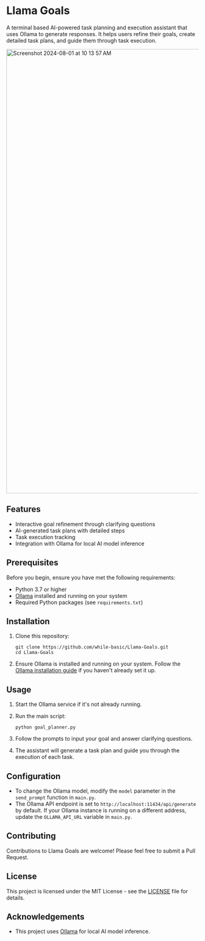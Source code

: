 # Llama Goals
A terminal based AI-powered task planning and execution assistant that uses Ollama to generate responses. It helps users refine their goals, create detailed task plans, and guide them through task execution.

<img width="1164" alt="Screenshot 2024-08-01 at 10 13 57 AM" src="https://github.com/user-attachments/assets/f255391d-5154-4e6c-bf8f-d338001578c3">

## Features

- Interactive goal refinement through clarifying questions
- AI-generated task plans with detailed steps
- Task execution tracking
- Integration with Ollama for local AI model inference

## Prerequisites

Before you begin, ensure you have met the following requirements:

- Python 3.7 or higher
- [Ollama](https://ollama.ai/) installed and running on your system
- Required Python packages (see `requirements.txt`)

## Installation

1. Clone this repository:
   ```
   git clone https://github.com/while-basic/Llama-Goals.git
   cd Llama-Goals
   ```

2. Ensure Ollama is installed and running on your system. Follow the [Ollama installation guide](https://github.com/jmorganca/ollama#installation) if you haven't already set it up.

## Usage

1. Start the Ollama service if it's not already running.

2. Run the main script:
   ```
   python goal_planner.py
   ```

3. Follow the prompts to input your goal and answer clarifying questions.

4. The assistant will generate a task plan and guide you through the execution of each task.

## Configuration

- To change the Ollama model, modify the `model` parameter in the `send_prompt` function in `main.py`.
- The Ollama API endpoint is set to `http://localhost:11434/api/generate` by default. If your Ollama instance is running on a different address, update the `OLLAMA_API_URL` variable in `main.py`.

## Contributing

Contributions to Llama Goals are welcome! Please feel free to submit a Pull Request.

## License

This project is licensed under the MIT License - see the [LICENSE](LICENSE) file for details.

## Acknowledgements

- This project uses [Ollama](https://ollama.ai/) for local AI model inference.
